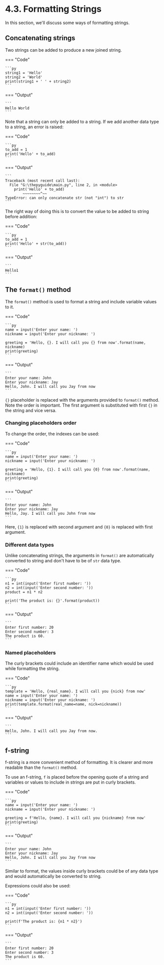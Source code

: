 # 4.3. Formatting Strings
In this section, we'll discuss some ways of formatting strings.

## Concatenating strings
Two strings can be added to produce a new joined string.

=== "Code"

    ```py
    string1 = 'Hello'
    string2 = 'World'
    print(string1 + ' ' + string2)
    ```

=== "Output"

    ```
    Hello World
    ```

Note that a string can only be added to a string. If we add another data type to a string,
an error is raised:

=== "Code"

    ```py
    to_add = 1
    print('Hello' + to_add)
    ```

=== "Output"

    ```
    Traceback (most recent call last):
      File "G:\thepyguide\main.py", line 2, in <module>
        print('Hello' + to_add)
            ~~~~~~~~^~~
    TypeError: can only concatenate str (not "int") to str
    ```

<!-- -->

The right way of doing this is to convert the value to be added to string before addition:

=== "Code"

    ```py
    to_add = 1
    print('Hello' + str(to_add))
    ```

=== "Output"

    ```
    Hello1
    ```

## The `format()` method
The `format()` method is used to format a string and include variable values to it.

=== "Code"

    ```py
    name = input('Enter your name: ')
    nickname = input('Enter your nickname: ')

    greeting = 'Hello, {}. I will call you {} from now'.format(name, nickname)
    print(greeting)
    ```

=== "Output"

    ```
    Enter your name: John
    Enter your nickname: Jay
    Hello, John. I will call you Jay from now
    ```

`{}` placeholder is replaced with the arguments provided to `format()` method. Note the order
is important. The first argument is substituted with first `{}` in the string and
vice versa.

### Changing placeholders order
To change the order, the indexes can be used:

=== "Code"

    ```py
    name = input('Enter your name: ')
    nickname = input('Enter your nickname: ')

    greeting = 'Hello, {1}. I will call you {0} from now'.format(name, nickname)
    print(greeting)
    ```

=== "Output"

    ```
    Enter your name: John
    Enter your nickname: Jay
    Hello, Jay. I will call you John from now
    ```

Here, `{1}` is replaced with second argument and `{0}` is replaced with first argument.

### Different data types
Unlike concatenating strings, the arguments in `format()` are automatically converted
to string and don't have to be of `str` data type.

=== "Code"

    ```py
    n1 = int(input('Enter first number: '))
    n2 = int(input('Enter second number: '))
    product = n1 * n2

    print('The product is: {}'.format(product))
    ```

=== "Output"

    ```
    Enter first number: 20
    Enter second number: 3
    The product is 60.
    ```

### Named placeholders
The curly brackets could include an identifier name which would be used while formatting
the string.

=== "Code"

    ```py
    template = 'Hello, {real_name}. I will call you {nick} from now'
    name = input('Enter your name: ')
    nickname = input('Enter your nickname: ')
    print(template.format(real_name=name, nick=nickname))
    ```

=== "Output"

    ```
    Hello, John. I will call you Jay from now.
    ```

## f-string
f-string is a more convenient method of formatting. It is clearer and more readable than
the `format()` method.

To use an f-string, `f` is placed before the opening quote of a string and variables
or values to include in strings are put in curly brackets.

=== "Code"

    ```py
    name = input('Enter your name: ')
    nickname = input('Enter your nickname: ')

    greeting = f'Hello, {name}. I will call you {nickname} from now'
    print(greeting)
    ```

=== "Output"

    ```
    Enter your name: John
    Enter your nickname: Jay
    Hello, John. I will call you Jay from now
    ```

Similar to format, the values inside curly brackets could be of any data type and would
automatically be converted to string.

Expressions could also be used:

=== "Code"

    ```py
    n1 = int(input('Enter first number: '))
    n2 = int(input('Enter second number: '))

    print(f'The product is: {n1 * n2}')
    ```

=== "Output"

    ```
    Enter first number: 20
    Enter second number: 3
    The product is 60.
    ```
